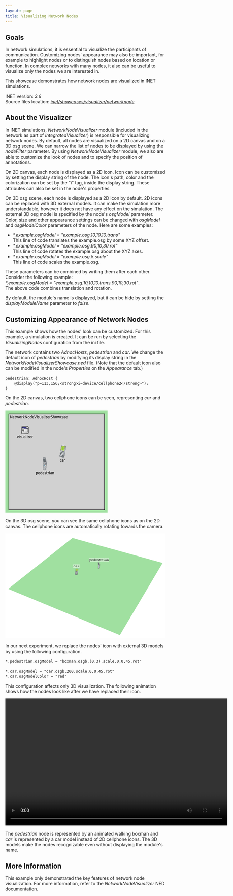 ```yaml
---
layout: page
title: Visualizing Network Nodes
---
```


<script type="text/javascript" src="../../javascripts/imgToFullSize.js" charset="UTF-8"></script>

## Goals

In network simulations, it is essential to visualize the participants of
communication. Customizing nodes' appearance may also be important, for
example to highlight nodes or to distinguish nodes based on location or function.
In complex networks with many nodes, it also can be useful to visualize only the
nodes we are interested in.

This showcase demonstrates how network nodes are visualized in INET
simulations.

INET version: <var>3.6</var><br>
Source files location: <a href="https://github.com/inet-framework/inet-showcases/tree/master/visualizer/networknode" target="_blank"><var>inet/showcases/visualizer/networknode</var></a>

## About the Visualizer

In INET simulations, <var>NetworkNodeVisualizer</var> module (included in the
network as part of <var>IntegratedVisualizer</var>) is responsible for visualizing
network nodes. By default, all nodes are visualized on a 2D canvas and on a 3D
osg scene. We can narrow the list of nodes to be displayed by using the
<var>nodeFilter</var> parameter. By using <var>NetworkNodeVisualizer</var>
module, we also are able to customize the look of nodes and to specify the position
of annotations.

On 2D canvas, each node is displayed as a 2D icon. Icon can be customized by
setting the display string of the node. The icon's path, color and the colorization
can be set by the "i" tag, inside the display string. These attributes can also be set
in the node's properties.

On 3D osg scene, each node is displayed as a 2D icon by default. 2D icons can be
replaced with 3D external models. It can make the simulation more
understandable, however it does not have any effect on the simulation. The
external 3D osg model is specified by the node's <var>osgModel</var>
parameter. Color, size and other appearance settings can be changed with
<var>osgModel</var> and <var>osgModelColor</var> parameters of the node. Here
are some examples:

-   <var>*.example.osgModel = "example.osg.10,10,10.trans"</var><br>
    This line of code translates the example.osg by some XYZ offset.
-   <var>*.example.osgModel = "example.osg.90,10,30.rot"</var><br>
    This line of code rotates the example.osg about the XYZ axes.
-   <var>*.example.osgModel = "example.osg.5.scale"</var><br>
    This line of code scales the example.osg.

These parameters can be combined by writing them after each other. Consider the following example:<br>
<var>*.example.osgModel = "example.osg.10,10,10.trans.90,10,30.rot"</var>.<br>
The above code combines translation and rotation.

By default, the module's name is displayed, but it can be hide by setting the
<var>displayModuleName</var> parameter to <var>false</var>.

## Customizing Appearance of Network Nodes

This example shows how the nodes' look can be customized. For this example, a
simulation is created. It can be run by selecting the <var>VisualizingNodes</var>
configuration from the ini file.

The network contains two <var>AdhocHosts</var>, <var>pedestrian</var> and
<var>car</var>. We change the default icon of <var>pedestrian</var> by
modifying its display string in the
<var>NetworkNodeVisualizerShowcase.ned</var> file. (Note that the default icon also
can be modified in the node's *Properties* on the *Appearance* tab.)

``` {.snippet}
pedestrian: AdhocHost {
    @display("p=113,156;<strong>i=device/cellphone2</strong>");
}
```

On the 2D canvas, two cellphone icons can be seen, representing <var>car</var>
and <var>pedestrian</var>.

<img src="VisualizingNodes_v0628.png" class="screen" />

On the 3D osg scene, you can see the same cellphone icons as on the 2D canvas.
The cellphone icons are automatically rotating towards the camera.

<img src="WithoutCustomize3D_transparent_bg.png" class="screen" width="900" onclick="imageFullSizeZoom(this);" style="cursor:zoom-in" />

In our next experiment, we replace the nodes' icon with external 3D models by
using the following configuration.

``` {.snippet}
*.pedestrian.osgModel = "boxman.osgb.(0.3).scale.0,0,45.rot"

*.car.osgModel = "car.osgb.200.scale.0,0,45.rot"
*.car.osgModelColor = "red"
```

This configuration affects only 3D visualization. The following animation shows
how the nodes look like after we have replaced their icon.

<video autoplay loop controls onclick="this.paused ? this.play() : this.pause();" width="700" height="400" src="CustomizedRotateCam_v2.mp4"></video>

The <var>pedestrian</var> node is represented by an animated walking
boxman and <var>car</var> is represented by a car model instead of 2D
cellphone icons. The 3D models make the nodes recognizable even without
displaying the module's name.

## More Information

This example only demonstrated the key features of network node visualization.
For more information, refer to the <var>NetworkNodeVisualizer</var> NED
documentation.
